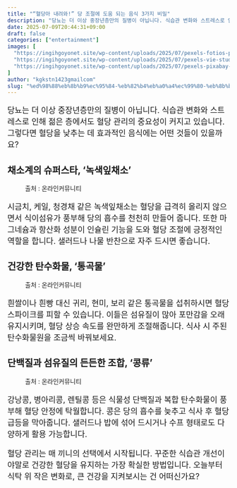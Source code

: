 ```yaml
---
title: "“혈당아 내려와!” 당 조절에 도움 되는 음식 3가지 비밀"
description: "당뇨는 더 이상 중장년층만의 질병이 아닙니다. 식습관 변화와 스트레스로 인해 젊은 층에서도 혈당 관리의 중요성이 커지고 있습니다. 그렇다면 혈당을 낮추는 데 효과적인 음식에는 어떤 것들이 있을까요?"
date: 2025-07-09T20:44:31+09:00
draft: false
categories: ["entertainment"]
images: [
  "https://ingihgoyonet.site/wp-content/uploads/2025/07/pexels-fotios-photos-1351238-1024x683.jpg"
  "https://ingihgoyonet.site/wp-content/uploads/2025/07/pexels-vie-studio-7420515-683x1024.jpg"
  "https://ingihgoyonet.site/wp-content/uploads/2025/07/pexels-pixabay-273838-1024x768.jpg"
]
author: "kgkstn1423gmailcom"
slug: "%ed%98%88%eb%8b%b9%ec%95%84-%eb%82%b4%eb%a0%a4%ec%99%80-%eb%8b%b9-%ec%a1%b0%ec%a0%88%ec%97%90-%eb%8f%84%ec%9b%80-%eb%90%98%eb%8a%94-%ec%9d%8c%ec%8b%9d-3%ea%b0%80%ec%a7%80-%eb%b9%84"
---
```


<p style="font-size:18px">당뇨는 더 이상 중장년층만의 질병이 아닙니다. 식습관 변화와 스트레스로 인해 젊은 층에서도 혈당 관리의 중요성이 커지고 있습니다. 그렇다면 혈당을 낮추는 데 효과적인 음식에는 어떤 것들이 있을까요?</p> <h2 >채소계의 슈퍼스타, ‘녹색잎채소’</h2> <figure ><img src="https://ingihgoyonet.site/wp-content/uploads/2025/07/pexels-fotios-photos-1351238-1024x683.jpg" alt="" style="aspect-ratio:16/9;object-fit:cover"/><figcaption >출처 : 온라인커뮤니티</figcaption></figure> <p style="font-size:18px">시금치, 케일, 청경채 같은 녹색잎채소는 혈당을 급격히 올리지 않으면서 식이섬유가 풍부해 당의 흡수를 천천히 만들어 줍니다. 또한 마그네슘과 항산화 성분이 인슐린 기능을 도와 혈당 조절에 긍정적인 역할을 합니다. 샐러드나 나물 반찬으로 자주 드시면 좋습니다.</p> <h2 >건강한 탄수화물, ‘통곡물’</h2> <figure ><img src="https://ingihgoyonet.site/wp-content/uploads/2025/07/pexels-vie-studio-7420515-683x1024.jpg" alt="" style="aspect-ratio:16/9;object-fit:cover"/><figcaption >출처 : 온라인커뮤니티</figcaption></figure> <p style="font-size:18px">흰쌀이나 흰빵 대신 귀리, 현미, 보리 같은 통곡물을 섭취하시면 혈당 스파이크를 피할 수 있습니다. 이들은 섬유질이 많아 포만감을 오래 유지시키며, 혈당 상승 속도를 완만하게 조절해줍니다. 식사 시 주된 탄수화물원을 조금씩 바꿔보세요.</p> <h2 >단백질과 섬유질의 든든한 조합, ‘콩류’</h2> <figure ><img src="https://ingihgoyonet.site/wp-content/uploads/2025/07/pexels-pixabay-273838-1024x768.jpg" alt="" style="aspect-ratio:16/9;object-fit:cover"/><figcaption >출처 : 온라인커뮤니티</figcaption></figure> <p style="font-size:18px">강낭콩, 병아리콩, 렌틸콩 등은 식물성 단백질과 복합 탄수화물이 풍부해 혈당 안정에 탁월합니다. 콩은 당의 흡수를 늦추고 식사 후 혈당 급등을 막아줍니다. 샐러드나 밥에 섞어 드시거나 수프 형태로도 다양하게 활용 가능합니다.</p> <p style="font-size:18px">혈당 관리는 매 끼니의 선택에서 시작됩니다. 꾸준한 식습관 개선이야말로 건강한 혈당을 유지하는 가장 확실한 방법입니다. 오늘부터 식탁 위 작은 변화로, 큰 건강을 지켜보시는 건 어떠신가요?</p>